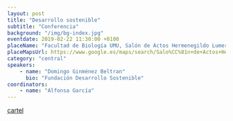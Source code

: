 ```yaml
---
layout: post
title: "Desarrollo sostenible"
subtitle: "Conferencia"
background: "/img/bg-index.jpg"
eventdate: 2019-02-22 11:30:00 +0100
placeName: "Facultad de Biología UMU, Salón de Actos Hermenegildo Lumeras de Castro."
placeMapsUrl: https://www.google.es/maps/search/Salo%CC%81n+de+Actos+Hermenegildo+Lumeras+de+Castro/@38.0198051,-1.1717736,17z/data=!3m1!4b1?hl=en
category: "central"
speakers:
    - name: "Domingo Ginménez Beltran"
      bio: "Fundación Desarrollo Sostenible"
coordinators:
    - name: "Alfonsa García"
---
```

[cartel](/img/posts/charlaConferenciaBIOLOGIA.png)
